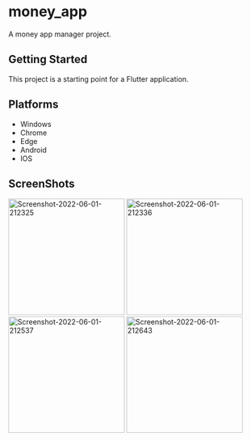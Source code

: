 # money_app

A money app manager project.

## Getting Started

This project is a starting point for a Flutter application.

## Platforms
- Windows
- Chrome
- Edge
- Android
- IOS

## ScreenShots
<a href="#"><img style="width: 230px" src="https://i.ibb.co/31Z3SYD/Screenshot-2022-06-01-212325.jpg" alt="Screenshot-2022-06-01-212325" border="0.5"></a>
<a href="#"><img style="width: 230px" src="https://i.ibb.co/SR25DmH/Screenshot-2022-06-01-212336.jpg" alt="Screenshot-2022-06-01-212336" border="0.5"></a>
<a href="#"><img style="width: 230px" src="https://i.ibb.co/fYCztbp/Screenshot-2022-06-01-212537.jpg" alt="Screenshot-2022-06-01-212537" border="0.5"></a>
<a href="#"><img style="width: 230px" src="https://i.ibb.co/Zdj8y0N/Screenshot-2022-06-01-212643.jpg" alt="Screenshot-2022-06-01-212643" border="0.5"></a>
